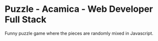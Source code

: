 # Puzzle - Acamica - Web Developer Full Stack
Funny puzzle game where the pieces are randomly mixed in Javascript.

